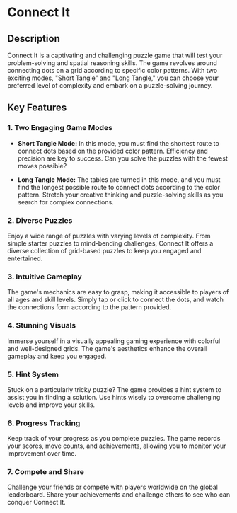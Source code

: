 # Connect It

## Description

Connect It is a captivating and challenging puzzle game that will test your problem-solving and spatial reasoning skills. The game revolves around connecting dots on a grid according to specific color patterns. With two exciting modes, "Short Tangle" and "Long Tangle," you can choose your preferred level of complexity and embark on a puzzle-solving journey.

## Key Features

### 1. Two Engaging Game Modes

- **Short Tangle Mode:** In this mode, you must find the shortest route to connect dots based on the provided color pattern. Efficiency and precision are key to success. Can you solve the puzzles with the fewest moves possible?

- **Long Tangle Mode:** The tables are turned in this mode, and you must find the longest possible route to connect dots according to the color pattern. Stretch your creative thinking and puzzle-solving skills as you search for complex connections.

### 2. Diverse Puzzles

Enjoy a wide range of puzzles with varying levels of complexity. From simple starter puzzles to mind-bending challenges, Connect It offers a diverse collection of grid-based puzzles to keep you engaged and entertained.

### 3. Intuitive Gameplay

The game's mechanics are easy to grasp, making it accessible to players of all ages and skill levels. Simply tap or click to connect the dots, and watch the connections form according to the pattern provided.

### 4. Stunning Visuals

Immerse yourself in a visually appealing gaming experience with colorful and well-designed grids. The game's aesthetics enhance the overall gameplay and keep you engaged.

### 5. Hint System

Stuck on a particularly tricky puzzle? The game provides a hint system to assist you in finding a solution. Use hints wisely to overcome challenging levels and improve your skills.

### 6. Progress Tracking

Keep track of your progress as you complete puzzles. The game records your scores, move counts, and achievements, allowing you to monitor your improvement over time.

### 7. Compete and Share

Challenge your friends or compete with players worldwide on the global leaderboard. Share your achievements and challenge others to see who can conquer Connect It.

